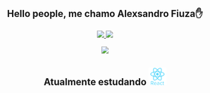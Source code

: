 <div align="center">
  <h2>
    Hello people,  me chamo Alexsandro Fiuza✋
  </h2> 
</div> 

<div align="center">
  <a href="https://github.com/Alexsandro-Fiuza">
  <img height="180em" src="https://github-readme-stats.vercel.app/api?username=Alexsandro-Fiuza&show_icons=true&theme=dracula" />
  <img height="180em" src="https://github-readme-stats.vercel.app/api/top-langs/?username=Alexsandro-Fiuza&layout=compact&langs_count=7&theme=dracula"/>
</div><br/>
  
  
 
<div align="center"> 
  <a href = "https://www.instagram.com/fiuza.10/"><img src="https://img.shields.io/badge/Instagram-E4405F?style=for-the-badge&logo=instagram&logoColor=white" target="_blank"></a>

  <h2>Atualmente estudando <a href="https://react.dev/"> <img width="40" heigth="40"                   
src="https://raw.githubusercontent.com/devicons/devicon/master/icons/react/react-original-wordmark.svg"></a>
  </h2>
</div>

